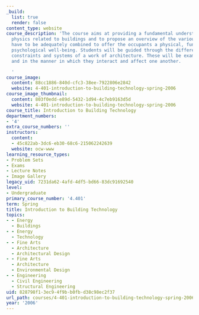 ```yaml
---
_build:
  list: true
  render: false
content_type: website
course_description: 'The course aims at providing a fundamental understanding of the
  physics related to buildings and to propose an overview of the various issues that
  have to be adequately combined to offer the occupants a physical, functional and
  psychological well-being. Students will be guided through the different components,
  constraints and systems of a work of architecture. These will be examined both independently
  and in the manner in which they interact and affect one another.

  '
course_image:
  content: 88cc1886-840d-cfc3-38ee-7922806e2842
  website: 4-401-introduction-to-building-technology-spring-2006
course_image_thumbnail:
  content: 803f0edd-e89d-5432-1d94-4c7eb9163d5d
  website: 4-401-introduction-to-building-technology-spring-2006
course_title: Introduction to Building Technology
department_numbers:
- '4'
extra_course_numbers: ''
instructors:
  content:
  - 45c822ab-3dc6-eb30-68c6-215062242639
  website: ocw-www
learning_resource_types:
- Problem Sets
- Exams
- Lecture Notes
- Image Gallery
legacy_uid: 7231da62-4afd-4df5-bd66-83dc91692540
level:
- Undergraduate
primary_course_number: '4.401'
term: Spring
title: Introduction to Building Technology
topics:
- - Energy
  - Buildings
- - Energy
  - Technology
- - Fine Arts
  - Architecture
  - Architectural Design
- - Fine Arts
  - Architecture
  - Environmental Design
- - Engineering
  - Civil Engineering
  - Structural Engineering
uid: 828798f1-3ec9-4f9b-b0fb-d38c98ec2f37
url_path: courses/4-401-introduction-to-building-technology-spring-2006
year: '2006'
---
```

